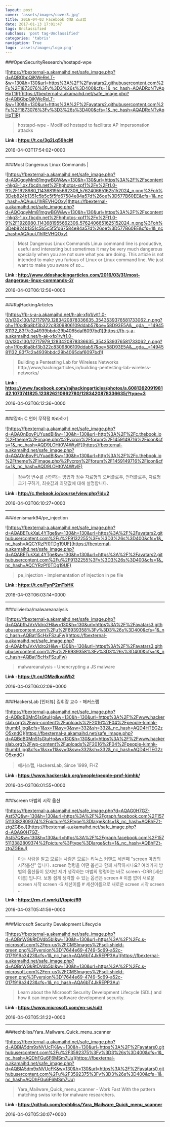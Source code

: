 ```yaml
---
layout: post
cover: 'assets/images/cover3.jpg'
title: 2016-04-03 Facebook 정보 스크랩
date: 2017-01-13 17:01:47
tags: Unclassified
subclass: 'post tag-Unclassified'
categories: 'tabris'
navigation: True
logo: 'assets/images/logo.png'
---
```


###OpenSecurityResearch/hostapd-wpe

![https://fbexternal-a.akamaihd.net/safe_image.php?d=AQBGbpQiKWeReLT-&w=130&h=130&url=https%3A%2F%2Favatars2.githubusercontent.com%2Fu%2F1873076%3Fv%3D3%26s%3D400&cfs=1&_nc_hash=AQADRoNTvApHqT1R](https://fbexternal-a.akamaihd.net/safe_image.php?d=AQBGbpQiKWeReLT-&w=130&h=130&url=https%3A%2F%2Favatars2.githubusercontent.com%2Fu%2F1873076%3Fv%3D3%26s%3D400&cfs=1&_nc_hash=AQADRoNTvApHqT1R)

>hostapd-wpe - Modified hostapd to facilitate AP impersonation attacks

**Link : <https://t.co/3g2Lq59hcM>**

2016-04-03T17:54:02+0000

---

###Most Dangerous Linux Commands |

![https://fbexternal-a.akamaihd.net/safe_image.php?d=AQCgqyMm81mgwBGW&w=130&h=130&url=https%3A%2F%2Fscontent-hkg3-1.xx.fbcdn.net%2Fhphotos-xpf1%2Fv%2Ft1.0-9%2F1928980_1143681955662306_5762406651625152024_n.png%3Foh%3Deb824b1351c5b5c5f5fd67584e84a57d%26oe%3D577B60EE&cfs=1&_nc_hash=AQAuuU1hREVHQOxy](https://fbexternal-a.akamaihd.net/safe_image.php?d=AQCgqyMm81mgwBGW&w=130&h=130&url=https%3A%2F%2Fscontent-hkg3-1.xx.fbcdn.net%2Fhphotos-xpf1%2Fv%2Ft1.0-9%2F1928980_1143681955662306_5762406651625152024_n.png%3Foh%3Deb824b1351c5b5c5f5fd67584e84a57d%26oe%3D577B60EE&cfs=1&_nc_hash=AQAuuU1hREVHQOxy)

>Most Dangerous Linux Commands Linux command line is productive, useful and interesting but sometimes it may be very much dangerous specially when you are not sure what you are doing. This article is not intended to make you furious of Linux or Linux command line. We just want to make you aware of so…

**Link : <http://www.ddoshackingarticles.com/2016/03/31/most-dangerous-linux-commands-2/>**

2016-04-03T06:12:56+0000

---

###RajHackingArticles

![https://fb-s-a-a.akamaihd.net/h-ak-xfp1/v/t1.0-0/s130x130/12717979_1283420878336635_3543539376581733062_n.png?oh=1f0cd8a8bf3b322c8309806109ddab57&oe=58D93E5A&__gda__=1494581132_83f7c2a4939bbdc29b4065daf6097bd1](https://fb-s-a-a.akamaihd.net/h-ak-xfp1/v/t1.0-0/s130x130/12717979_1283420878336635_3543539376581733062_n.png?oh=1f0cd8a8bf3b322c8309806109ddab57&oe=58D93E5A&__gda__=1494581132_83f7c2a4939bbdc29b4065daf6097bd1)

>Building a Pentesting Lab for Wireless Networks
http://www,hackingarticles,in/building-pentesting-lab-wireless-networks/

**Link : <https://www.facebook.com/rajhackingarticles/photos/a.608139209198142.1073741825.123826210962780/1283420878336635/?type=3>**

2016-04-03T06:12:36+0000

---

###강좌: C 언어 무작정 따라하기

![https://fbexternal-a.akamaihd.net/safe_image.php?d=AQAOnBovPUYuadBl&w=130&h=130&url=http%3A%2F%2Fc.thebook.io%2Ftheme%2Fimage.php%2Fvcron%2Fforum%2F1459149716%2Ficon&cfs=1&_nc_hash=AQD9LOHt0V4WtylF](https://fbexternal-a.akamaihd.net/safe_image.php?d=AQAOnBovPUYuadBl&w=130&h=130&url=http%3A%2F%2Fc.thebook.io%2Ftheme%2Fimage.php%2Fvcron%2Fforum%2F1459149716%2Ficon&cfs=1&_nc_hash=AQD9LOHt0V4WtylF)

>정수형 변수를 선언하는 방법과 정수 자료형의 오버플로우, 언더플로우, 자료형 크기 구하기, 최솟값과 최댓값에 대해 설명합니다.

**Link : <http://c.thebook.io/course/view.php?id=2>**

2016-04-03T06:10:27+0000

---

###denismark94/pe_injection

![https://fbexternal-a.akamaihd.net/safe_image.php?d=AQABETukXaL4YTge&w=130&h=130&url=https%3A%2F%2Favatars2.githubusercontent.com%2Fu%2F9132255%3Fv%3D3%26s%3D400&cfs=1&_nc_hash=AQCYRzPf0TDg19UF](https://fbexternal-a.akamaihd.net/safe_image.php?d=AQABETukXaL4YTge&w=130&h=130&url=https%3A%2F%2Favatars2.githubusercontent.com%2Fu%2F9132255%3Fv%3D3%26s%3D400&cfs=1&_nc_hash=AQCYRzPf0TDg19UF)

>pe_injection - implementation of injection in pe file

**Link : <https://t.co/FynP2mTbHK>**

2016-04-03T06:03:14+0000

---

###olivierba/malwareanalysis

![https://fbexternal-a.akamaihd.net/safe_image.php?d=AQAbfhJVxVldro2H&w=130&h=130&url=https%3A%2F%2Favatars3.githubusercontent.com%2Fu%2F6939358%3Fv%3D3%26s%3D400&cfs=1&_nc_hash=AQBat15cHxFSzuFw](https://fbexternal-a.akamaihd.net/safe_image.php?d=AQAbfhJVxVldro2H&w=130&h=130&url=https%3A%2F%2Favatars3.githubusercontent.com%2Fu%2F6939358%3Fv%3D3%26s%3D400&cfs=1&_nc_hash=AQBat15cHxFSzuFw)

>malwareanalysis - Unencrypting a JS malware

**Link : <https://t.co/OMzdkvaWb2>**

2016-04-03T06:02:09+0000

---

###HackersLab [인터뷰] 김휘강 교수 - 해커스랩

![https://fbexternal-a.akamaihd.net/safe_image.php?d=AQBdB0Mn51sGtuHp&w=130&h=130&url=https%3A%2F%2Fwww.hackerslab.org%2Fwp-content%2Fuploads%2F2016%2F04%2Fpeople-kimhk-thumb1.jpg&cfs=1&sx=11&sy=0&sw=332&sh=332&_nc_hash=AQD4HTEG2zO5xndO](https://fbexternal-a.akamaihd.net/safe_image.php?d=AQBdB0Mn51sGtuHp&w=130&h=130&url=https%3A%2F%2Fwww.hackerslab.org%2Fwp-content%2Fuploads%2F2016%2F04%2Fpeople-kimhk-thumb1.jpg&cfs=1&sx=11&sy=0&sw=332&sh=332&_nc_hash=AQD4HTEG2zO5xndO)

>해커스랩, HackersLab, Since 1999, FHZ

**Link : <https://www.hackerslab.org/people/people-prof-kimhk/>**

2016-04-03T06:01:55+0000

---

###screen 마법의 시작 옵션

![https://fbexternal-a.akamaihd.net/safe_image.php?d=AQAG0H7GZ-Ast57Q&w=130&h=130&url=https%3A%2F%2Fgraph.facebook.com%2F1575113382809374%2Fpicture%3Ftype%3Dlarge&cfs=1&_nc_hash=AQBhFZt-ztgZGBeJ](https://fbexternal-a.akamaihd.net/safe_image.php?d=AQAG0H7GZ-Ast57Q&w=130&h=130&url=https%3A%2F%2Fgraph.facebook.com%2F1575113382809374%2Fpicture%3Ftype%3Dlarge&cfs=1&_nc_hash=AQBhFZt-ztgZGBeJ)

>아는 사람을 알고 모르는 사람은 모르는 리눅스 커맨드 세번째 "screen 마법의 시작옵션" 입니다. screen 명령을 어떤 옵션과 함께 시작하시나요? 여러가지 방법의 옵션들이 있지만 제가 생각하는 마법의 명령어는 바로 screen -DRR [세션이름] 입니다. 보통 쉽게 생각할 수 있는 옵션은 screen # 이름 없이 새로운 screen 시작 screen -S 세션이름 # 세션이름으로 새로운 screen 시작 screen ...

**Link : <https://rm-rf.work/f/topic/69>**

2016-04-03T05:41:56+0000

---

###Microsoft Security Development Lifecycle

![https://fbexternal-a.akamaihd.net/safe_image.php?d=AQBnWGkRtDVdb5bI&w=130&h=130&url=https%3A%2F%2Fc.s-microsoft.com%2Fen-us%2FCMSImages%2Fsdl-shield-green.png%3Fversion%3D17644e69-4749-5c69-a52c-017f919a3423&cfs=1&_nc_hash=AQA6bT4JkREPP3Au](https://fbexternal-a.akamaihd.net/safe_image.php?d=AQBnWGkRtDVdb5bI&w=130&h=130&url=https%3A%2F%2Fc.s-microsoft.com%2Fen-us%2FCMSImages%2Fsdl-shield-green.png%3Fversion%3D17644e69-4749-5c69-a52c-017f919a3423&cfs=1&_nc_hash=AQA6bT4JkREPP3Au)

>Learn about the Microsoft Security Development Lifecycle (SDL) and how it can improve software development security.

**Link : <https://www.microsoft.com/en-us/sdl/>**

2016-04-03T05:31:22+0000

---

###techbliss/Yara_Mailware_Quick_menu_scanner

![https://fbexternal-a.akamaihd.net/safe_image.php?d=AQBlA5dm9xNVUcFK&w=130&h=130&url=https%3A%2F%2Favatars0.githubusercontent.com%2Fu%2F3592375%3Fv%3D3%26s%3D400&cfs=1&_nc_hash=AQDhFGu6F6MSm7Uu](https://fbexternal-a.akamaihd.net/safe_image.php?d=AQBlA5dm9xNVUcFK&w=130&h=130&url=https%3A%2F%2Favatars0.githubusercontent.com%2Fu%2F3592375%3Fv%3D3%26s%3D400&cfs=1&_nc_hash=AQDhFGu6F6MSm7Uu)

>Yara_Mailware_Quick_menu_scanner - Work Fast With the pattern matching swiss knife for malware researchers.

**Link : <https://github.com/techbliss/Yara_Mailware_Quick_menu_scanner>**

2016-04-03T05:30:07+0000

---

